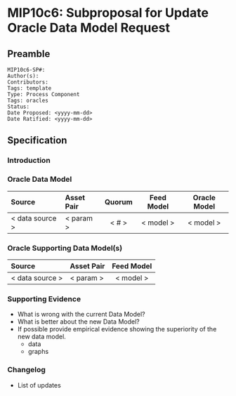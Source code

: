 # MIP10c6: Subproposal for Update Oracle Data Model Request

## Preamble
```
MIP10c6-SP#: 
Author(s):
Contributors:
Tags: template
Type: Process Component
Tags: oracles
Status:
Date Proposed: <yyyy-mm-dd>
Date Ratified: <yyyy-mm-dd>
``` 

## Specification

### Introduction

### Oracle Data Model 

|      Source     |  Asset Pair   | Quorum | Feed Model  | Oracle Model |
| :-------------- | :------------ | :----: | :---------: | :----------: |
| < data source > |   < param >   | < # >  |  < model >  |  < model >   |


### Oracle Supporting Data Model(s)
    
 |      Source     |  Asset Pair   |  Feed Model  |
 | :-------------- | :------------ | :----------: |
 | < data source > |   < param >   |   < model >  |

### Supporting Evidence
- What is wrong with the current Data Model?
- What is better about the new Data Model?
- If possible provide empirical evidence showing the superiority of the new data model.
    - data
    - graphs

### Changelog
- List of updates